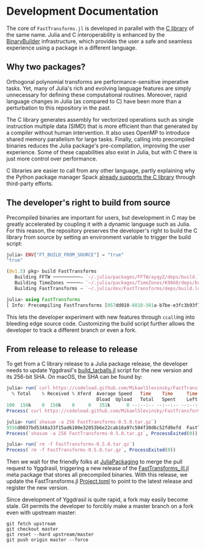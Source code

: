 # Development Documentation

The core of `FastTransforms.jl` is developed in parallel with the [C library](https://github.com/MikaelSlevinsky/FastTransforms) of the same name. Julia and C interoperability is enhanced by the [BinaryBuilder](https://github.com/JuliaPackaging/BinaryBuilder.jl) infrastructure, which provides the user a safe and seamless experience using a package in a different language.

## Why two packages?

Orthogonal polynomial transforms are performance-sensitive imperative tasks. Yet, many of Julia's rich and evolving language features are simply unnecessary for defining these computational routines. Moreover, rapid language changes in Julia (as compared to C) have been more than a perturbation to this repository in the past.

The C library generates assembly for vectorized operations such as single instruction multiple data (SIMD) that is more efficient than that generated by a compiler without human intervention. It also uses OpenMP to introduce shared memory parallelism for large tasks. Finally, calling into precompiled binaries reduces the Julia package's pre-compilation, improving the user experience. Some of these capabilities also exist in Julia, but with C there is just more control over performance.

C libraries are easier to call from any other language, partly explaining why the Python package manager Spack [already supports the C library](https://spack.readthedocs.io/en/latest/package_list.html#fasttransforms) through third-party efforts.

## The developer's right to build from source

Precompiled binaries are important for users, but development in C may be greatly accelerated by coupling it with a dynamic language such as Julia. For this reason, the repository preserves the developer's right to build the C library from source by setting an environment variable to trigger the build script:

```julia
julia> ENV["FT_BUILD_FROM_SOURCE"] = "true"
"true"

(@v1.5) pkg> build FastTransforms
   Building FFTW ──────────→ `~/.julia/packages/FFTW/ayqyZ/deps/build.log`
   Building TimeZones ─────→ `~/.julia/packages/TimeZones/K98G0/deps/build.log`
   Building FastTransforms → `~/.julia/dev/FastTransforms/deps/build.log`

julia> using FastTransforms
[ Info: Precompiling FastTransforms [057dd010-8810-581a-b7be-e3fc3b93f78c]

```

This lets the developer experiment with new features through `ccall`ing into bleeding edge source code. Customizing the build script further allows the developer to track a different branch or even a fork.

## From release to release to release

To get from a C library release to a Julia package release, the developer needs to update Yggdrasil's [build_tarballs.jl](https://github.com/JuliaPackaging/Yggdrasil/blob/master/F/FastTransforms/build_tarballs.jl) script for the new version and its 256-bit SHA. On macOS, the SHA can be found by:

```julia
julia> run(`curl https://codeload.github.com/MikaelSlevinsky/FastTransforms/tar.gz/v0.5.0 --output FastTransforms-0.5.0.tar.gz`)
  % Total    % Received % Xferd  Average Speed   Time    Time     Time  Current
                                 Dload  Upload   Total   Spent    Left  Speed
100  156k    0  156k    0     0   351k      0 --:--:-- --:--:-- --:--:--  350k
Process(`curl https://codeload.github.com/MikaelSlevinsky/FastTransforms/tar.gz/v0.5.0 --output FastTransforms-0.5.0.tar.gz`, ProcessExited(0))

julia> run(`shasum -a 256 FastTransforms-0.5.0.tar.gz`)
9556d0037bd5348a33f15ad6100e32053b6e22cab16a97c504f30d6c52fd0efd  FastTransforms-0.5.0.tar.gz
Process(`shasum -a 256 FastTransforms-0.5.0.tar.gz`, ProcessExited(0))

julia> run(`rm -f FastTransforms-0.5.0.tar.gz`)
Process(`rm -f FastTransforms-0.5.0.tar.gz`, ProcessExited(0))
```

Then we wait for the friendly folks at [JuliaPackaging](https://github.com/JuliaPackaging) to merge the pull request to Yggdrasil, triggering a new release of the [FastTransforms_jll.jl](https://github.com/JuliaBinaryWrappers/FastTransforms_jll.jl) meta package that stores all precompiled binaries. With this release, we update the FastTransforms.jl [Project.toml](https://github.com/JuliaApproximation/FastTransforms.jl/blob/master/Project.toml) to point to the latest release and register the new version.

Since development of Yggdrasil is quite rapid, a fork may easily become stale. Git permits the developer to forcibly make a master branch on a fork even with upstream master:

```
git fetch upstream
git checkout master
git reset --hard upstream/master
git push origin master --force
```

